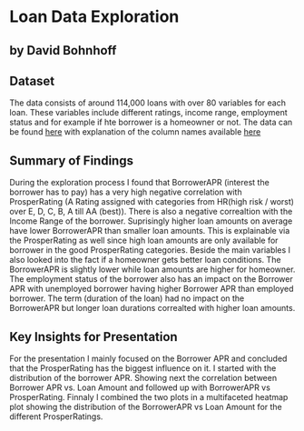 # Loan Data Exploration
## by David Bohnhoff


## Dataset

The data consists of around 114,000 loans with over 80 variables for each loan. These variables include different ratings, income range, employment status and for example if hte borrower is a homeowner or not. The data can be found [here](https://github.com/DataaDave/ExplorationLoanData/blob/master/data/prosperLoanData.zip) with explanation of the column names available [here](https://github.com/DataaDave/ExplorationLoanData/blob/master/data/Prosper%20Loan%20Data%20-%20Variable%20Definitions.xlsx)


## Summary of Findings

During the exploration process I found that BorrowerAPR (interest the borrower has to pay) has a very high negative correlation with ProsperRating (A Rating assigned with categories from HR(high risk / worst) over E, D, C, B, A till AA (best)). There is also a negative correaltion with the Income Range of the borrower. Suprisingly higher loan amounts on average have lower BorrowerAPR than smaller loan amounts. This is explainable via the ProsperRating as well since high loan amounts are only available for borrower in the good ProsperRating categories.
Beside the main variables I also looked into the fact if a homeowner gets better loan conditions. The BorrowerAPR is slightly lower while loan amounts are higher for homeowner. The employment status of the borrower also has an impact on the Borrower APR with unemployed borrower having higher Borrower APR than employed borrower. The term (duration of the loan) had no impact on the BorrowerAPR but longer loan durations correalted with higher loan amounts.


## Key Insights for Presentation

For the presentation I mainly focused on the Borrower APR and concluded that the ProsperRating has the biggest influence on it.
I started with the distribution of the borrower APR. Showing next the correlation between Borrower APR vs. Loan Amount and followed up with BorrowerAPR vs ProsperRating. Finnaly I combined the two plots in a multifaceted heatmap plot showing the distribution of the BorrowerAPR vs Loan Amount for the different ProsperRatings.
